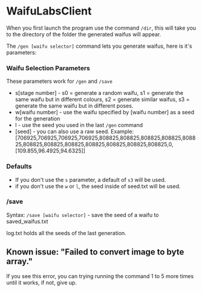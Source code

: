 # WaifuLabsClient

When you first launch the program use the command `/dir`, this will take you to the directory of the folder the generated waifus will appear.

The `/gen [waifu selector]` command lets you generate waifus, here is it's parameters:

### Waifu Selection Parameters
These parameters work for `/gen` and `/save`
* s[stage number] - s0 = generate a random waifu, s1 = generate the same waifu but in different colours, s2 = generate similar waifus, s3 = generate the same waifu but in different poses.
* w[waifu number] - use the waifu specified by [waifu number] as a seed for the generation
* l - use the seed you used in the last `/gen` command
* [seed] - you can also use a raw seed. Example: [706925,706925,706925,706925,808825,808825,808825,808825,808825,808825,808825,808825,808825,808825,808825,808825,0,[109.855,96.4925,94.6325]]

### Defaults
* If you don't use the `s` parameter, a default of `s3` will be used.
* if you don't use the `w` or `l`, the seed inside of seed.txt will be used.

### /save
Syntax: `/save [waifu selector]` - save the seed of a waifu to saved_waifus.txt

log.txt holds all the seeds of the last generation.

## Known issue: "Failed to convert image to byte array."
If you see this error, you can trying running the command 1 to 5 more times until it works, if not, give up.
